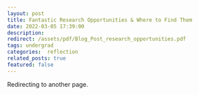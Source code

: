 ```yaml
---
layout: post
title: Fantastic Research Opportunities & Where to Find Them
date: 2022-03-05 17:39:00
description: 
redirect: /assets/pdf/Blog_Post_research_opportunities.pdf
tags: undergrad 
categories:  reflection
related_posts: true
featured: false
---
```


Redirecting to another page.

